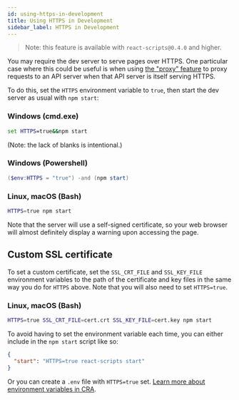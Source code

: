 ```yaml
---
id: using-https-in-development
title: Using HTTPS in Development
sidebar_label: HTTPS in Development
---
```


> Note: this feature is available with `react-scripts@0.4.0` and higher.

You may require the dev server to serve pages over HTTPS. One particular case where this could be useful is when using [the "proxy" feature](proxying-api-requests-in-development.md) to proxy requests to an API server when that API server is itself serving HTTPS.

To do this, set the `HTTPS` environment variable to `true`, then start the dev server as usual with `npm start`:

### Windows (cmd.exe)

```cmd
set HTTPS=true&&npm start
```

(Note: the lack of blanks is intentional.)

### Windows (Powershell)

```Powershell
($env:HTTPS = "true") -and (npm start)
```

### Linux, macOS (Bash)

```sh
HTTPS=true npm start
```

Note that the server will use a self-signed certificate, so your web browser will almost definitely display a warning upon accessing the page.

## Custom SSL certificate

To set a custom certificate, set the `SSL_CRT_FILE` and `SSL_KEY_FILE` environment variables to the path of the certificate and key files in the same way you do for `HTTPS` above. Note that you will also need to set `HTTPS=true`.

### Linux, macOS (Bash)

```bash
HTTPS=true SSL_CRT_FILE=cert.crt SSL_KEY_FILE=cert.key npm start
```

To avoid having to set the environment variable each time, you can either include in the `npm start` script like so:

```json
{
  "start": "HTTPS=true react-scripts start"
}
```

Or you can create a `.env` file with `HTTPS=true` set.
[Learn more about environment variables in CRA](https://create-react-app.dev/docs/adding-custom-environment-variables).
